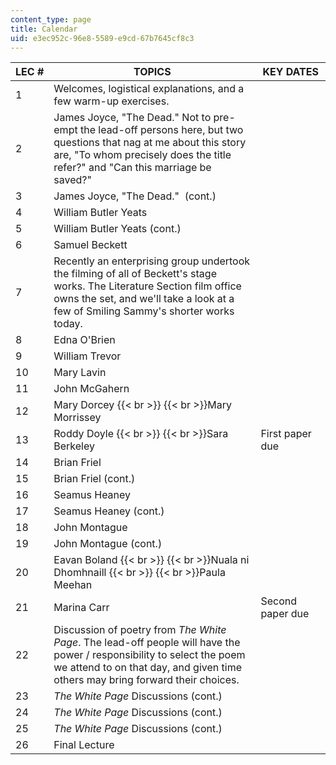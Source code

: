 ```yaml
---
content_type: page
title: Calendar
uid: e3ec952c-96e8-5589-e9cd-67b7645cf8c3
---
```


| LEC # | TOPICS | KEY DATES |
| --- | --- | --- |
| 1 | Welcomes, logistical explanations, and a few warm-up exercises. | &nbsp; |
| 2 | James Joyce, "The Dead." Not to pre-empt the lead-off persons here, but two questions that nag at me about this story are, "To whom precisely does the title refer?" and "Can this marriage be saved?" | &nbsp; |
| 3 | James Joyce, "The Dead."  (cont.) | &nbsp; |
| 4 | William Butler Yeats | &nbsp; |
| 5 | William Butler Yeats (cont.) | &nbsp; |
| 6 | Samuel Beckett | &nbsp; |
| 7 | Recently an enterprising group undertook the filming of all of Beckett's stage works. The Literature Section film office owns the set, and we'll take a look at a few of Smiling Sammy's shorter works today. | &nbsp; |
| 8 | Edna O'Brien | &nbsp; |
| 9 | William Trevor | &nbsp; |
| 10 | Mary Lavin | &nbsp; |
| 11 | John McGahern | &nbsp; |
| 12 | Mary Dorcey  {{< br >}}  {{< br >}}Mary Morrissey | &nbsp; |
| 13 | Roddy Doyle  {{< br >}}  {{< br >}}Sara Berkeley | First paper due |
| 14 | Brian Friel | &nbsp; |
| 15 | Brian Friel (cont.) | &nbsp; |
| 16 | Seamus Heaney | &nbsp; |
| 17 | Seamus Heaney (cont.) | &nbsp; |
| 18 | John Montague | &nbsp; |
| 19 | John Montague (cont.) | &nbsp; |
| 20 | Eavan Boland  {{< br >}}  {{< br >}}Nuala ni Dhomhnaill  {{< br >}}  {{< br >}}Paula Meehan | &nbsp; |
| 21 | Marina Carr | Second paper due |
| 22 | Discussion of poetry from _The White Page_. The lead-off people will have the power / responsibility to select the poem we attend to on that day, and given time others may bring forward their choices. | &nbsp; |
| 23 | _The White Page_ Discussions (cont.) | &nbsp; |
| 24 | _The White Page_ Discussions (cont.) | &nbsp; |
| 25 | _The White Page_ Discussions (cont.) | &nbsp; |
| 26 | Final Lecture |
